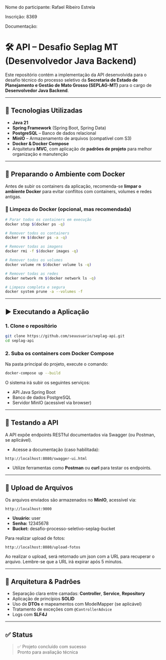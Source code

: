 Nome do participante: Rafael Ribeiro Estrela

Inscrição: 8369

Documentação:

# 🛠️ API – Desafio Seplag MT (Desenvolvedor Java Backend)

Este repositório contém a implementação da API desenvolvida para o desafio técnico do processo seletivo da **Secretaria de Estado de Planejamento e Gestão de Mato Grosso (SEPLAG-MT)** para o cargo de **Desenvolvedor Java Backend**.

---

## 🚀 Tecnologias Utilizadas

- **Java 21**
- **Spring Framework** (Spring Boot, Spring Data)
- **PostgreSQL** – Banco de dados relacional
- **MinIO** – Armazenamento de arquivos (compatível com S3)
- **Docker & Docker Compose**
- Arquitetura **MVC**, com aplicação de **padrões de projeto** para melhor organização e manutenção

---

## 🐳 Preparando o Ambiente com Docker

Antes de subir os containers da aplicação, recomenda-se **limpar o ambiente Docker** para evitar conflitos com containers, volumes e redes antigas.

### 🔄 Limpeza do Docker (opcional, mas recomendada)

```bash
# Parar todos os containers em execução
docker stop $(docker ps -q)

# Remover todos os containers
docker rm $(docker ps -a -q)

# Remover todas as imagens
docker rmi -f $(docker images -q)

# Remover todos os volumes
docker volume rm $(docker volume ls -q)

# Remover todas as redes
docker network rm $(docker network ls -q)

# Limpeza completa e segura
docker system prune -a --volumes -f
```

---

## ▶️ Executando a Aplicação

### 1. Clone o repositório

```bash
git clone https://github.com/seuusuario/seplag-api.git
cd seplag-api
```

### 2. Suba os containers com Docker Compose

Na pasta principal do projeto, execute o comando:

```bash
docker-compose up --build
```

O sistema irá subir os seguintes serviços:

- API Java Spring Boot
- Banco de dados PostgreSQL
- Servidor MinIO (acessível via browser)

---

## 🧪 Testando a API

A API expõe endpoints RESTful documentados via Swagger (ou Postman, se aplicável).

- Acesse a documentação (caso habilitada):

```
http://localhost:8080/swagger-ui.html
```

- Utilize ferramentas como **Postman** ou **curl** para testar os endpoints.

---

## 📁 Upload de Arquivos

Os arquivos enviados são armazenados no **MinIO**, acessível via:

```
http://localhost:9000
```

- **Usuário:** user  
- **Senha:** 12345678
- **Bucket:** desafio-processo-seletivo-seplag-bucket

Para realizar upload de fotos:

```
http://localhost:8080/upload-fotos
```

Ao realizar o upload, será retornado um json com a URL para recuperar o arquivo.
Lembre-se que a URL irá expirar após 5 minutos.

---

## 🧩 Arquitetura & Padrões

- Separação clara entre camadas: **Controller**, **Service**, **Repository**
- Aplicação de princípios **SOLID**
- Uso de **DTOs** e mapeamentos com ModelMapper (se aplicável)
- Tratamento de exceções com `@ControllerAdvice`
- Logs com **SLF4J**

---

## ✅ Status

> ✅ Projeto concluído com sucesso  
> Pronto para avaliação técnica
